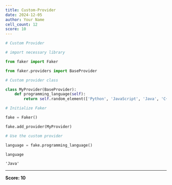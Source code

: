 ```yaml
---
title: Custom-Provider
date: 2024-12-05
author: Your Name
cell_count: 12
score: 10
---
```


```python
# Custom Provider
```


```python
# import necessary library
```


```python
from faker import Faker
```


```python
from faker.providers import BaseProvider
```


```python
# Custom provider class
```


```python
class MyProvider(BaseProvider):
    def programming_language(self):
        return self.random_element(['Python', 'JavaScript', 'Java', 'C++', 'Go'])

```


```python
# Initialize Faker
```


```python
fake = Faker()
```


```python
fake.add_provider(MyProvider)
```


```python
# Use the custom provider
```


```python
language = fake.programming_language()

```


```python
language
```




    'Java'




---
**Score: 10**
